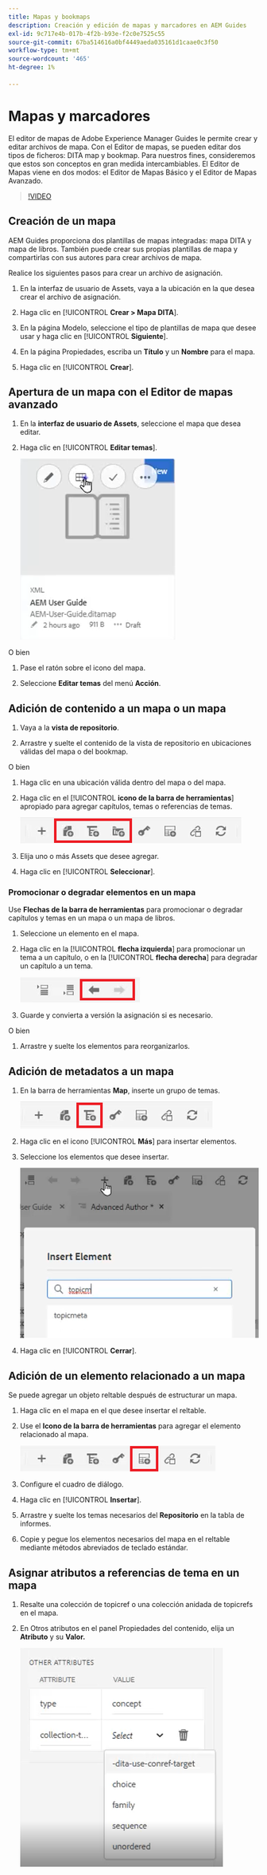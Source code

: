 ```yaml
---
title: Mapas y bookmaps
description: Creación y edición de mapas y marcadores en AEM Guides
exl-id: 9c717e4b-017b-4f2b-b93e-f2c0e7525c55
source-git-commit: 67ba514616a0bf4449aeda035161d1caae0c3f50
workflow-type: tm+mt
source-wordcount: '465'
ht-degree: 1%

---
```


# Mapas y marcadores

El editor de mapas de Adobe Experience Manager Guides le permite crear y editar archivos de mapa. Con el Editor de mapas, se pueden editar dos tipos de ficheros: DITA map y bookmap. Para nuestros fines, consideremos que estos son conceptos en gran medida intercambiables.
El Editor de Mapas viene en dos modos: el Editor de Mapas Básico y el Editor de Mapas Avanzado.

>[!VIDEO](https://video.tv.adobe.com/v/342766?quality=12&learn=on)

## Creación de un mapa

AEM Guides proporciona dos plantillas de mapas integradas: mapa DITA y mapa de libros. También puede crear sus propias plantillas de mapa y compartirlas con sus autores para crear archivos de mapa.

Realice los siguientes pasos para crear un archivo de asignación.

1. En la interfaz de usuario de Assets, vaya a la ubicación en la que desea crear el archivo de asignación.

1. Haga clic en [!UICONTROL **Crear > Mapa DITA**].

1. En la página Modelo, seleccione el tipo de plantillas de mapa que desee usar y haga clic en [!UICONTROL **Siguiente**].

1. En la página Propiedades, escriba un **Título** y un **Nombre** para el mapa.

1. Haga clic en [!UICONTROL **Crear**].

## Apertura de un mapa con el Editor de mapas avanzado

1. En la **interfaz de usuario de Assets**, seleccione el mapa que desea editar.

1. Haga clic en [!UICONTROL **Editar temas**].

   ![Editar interfaz de usuario del tema](images/lesson-14/edit-topics.png)

O bien

1. Pase el ratón sobre el icono del mapa.

1. Seleccione **Editar temas** del menú **Acción**.


## Adición de contenido a un mapa o un mapa

1. Vaya a la **vista de repositorio**.

1. Arrastre y suelte el contenido de la vista de repositorio en ubicaciones válidas del mapa o del bookmap.

O bien

1. Haga clic en una ubicación válida dentro del mapa o del mapa.

1. Haga clic en el [!UICONTROL **icono de la barra de herramientas**] apropiado para agregar capítulos, temas o referencias de temas.

   ![Iconos de la barra de herramientas](images/lesson-14/toolbar-icons.png)

1. Elija uno o más Assets que desee agregar.

1. Haga clic en [!UICONTROL **Seleccionar**].

### Promocionar o degradar elementos en un mapa

Use **Flechas de la barra de herramientas** para promocionar o degradar capítulos y temas en un mapa o un mapa de libros.

1. Seleccione un elemento en el mapa.

1. Haga clic en la [!UICONTROL **flecha izquierda**] para promocionar un tema a un capítulo, o en la [!UICONTROL **flecha derecha**] para degradar un capítulo a un tema.

   ![Iconos de flecha](images/lesson-14/toolbar-arrows.png)

1. Guarde y convierta a versión la asignación si es necesario.

O bien

1. Arrastre y suelte los elementos para reorganizarlos.

## Adición de metadatos a un mapa

1. En la barra de herramientas **Map**, inserte un grupo de temas.

   ![Agregar atributo](images/lesson-14/add-topicgroup.png)

1. Haga clic en el icono [!UICONTROL **Más**] para insertar elementos.

1. Seleccione los elementos que desee insertar.

   ![Insertar metadatos](images/lesson-14/insert-metadata.png)

1. Haga clic en [!UICONTROL **Cerrar**].

## Adición de un elemento relacionado a un mapa

Se puede agregar un objeto reltable después de estructurar un mapa.

1. Haga clic en el mapa en el que desee insertar el reltable.

1. Use el **Icono de la barra de herramientas** para agregar el elemento relacionado al mapa.

   ![Icono Relacionable](images/lesson-14/reltable-icon.png)

1. Configure el cuadro de diálogo.

1. Haga clic en [!UICONTROL **Insertar**].

1. Arrastre y suelte los temas necesarios del **Repositorio** en la tabla de informes.

1. Copie y pegue los elementos necesarios del mapa en el reltable mediante métodos abreviados de teclado estándar.

## Asignar atributos a referencias de tema en un mapa

1. Resalte una colección de topicref o una colección anidada de topicrefs en el mapa.

1. En Otros atributos en el panel Propiedades del contenido, elija un **Atributo** y su **Valor.**

   ![Agregar atributos](images/lesson-14/add-attribute.png)
